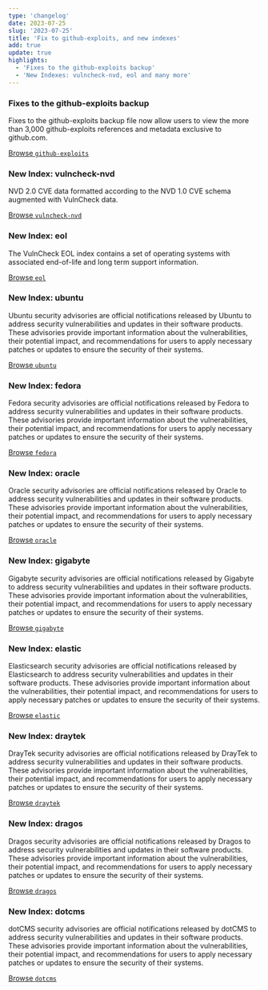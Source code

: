 ```yaml
---
type: 'changelog'
date: 2023-07-25
slug: '2023-07-25'
title: 'Fix to github-exploits, and new indexes'
add: true
update: true
highlights:
  - 'Fixes to the github-exploits backup'
  - 'New Indexes: vulncheck-nvd, eol and many more'
---
```


### Fixes to the github-exploits backup
Fixes to the github-exploits backup file now allow users to view the more than 3,000 github-exploits references and metadata exclusive to github.com.

[Browse `github-exploits`](https://vulncheck.com/api?index=github-exploits)

### New Index: vulncheck-nvd
NVD 2.0 CVE data formatted according to the NVD 1.0 CVE schema augmented with VulnCheck data.

[Browse `vulncheck-nvd`](https://vulncheck.com/api?index=vulncheck-nvd)

### New Index: eol

The VulnCheck EOL index contains a set of operating systems with associated end-of-life and long term support information.

[Browse `eol`](https://vulncheck.com/api?index=eol)

### New Index: ubuntu
Ubuntu security advisories are official notifications released by Ubuntu to address security vulnerabilities and updates in their software products. These advisories provide important information about the vulnerabilities, their potential impact, and recommendations for users to apply necessary patches or updates to ensure the security of their systems.

[Browse `ubuntu`](https://vulncheck.com/api?index=ubuntu)


### New Index: fedora
Fedora security advisories are official notifications released by Fedora to address security vulnerabilities and updates in their software products. These advisories provide important information about the vulnerabilities, their potential impact, and recommendations for users to apply necessary patches or updates to ensure the security of their systems.

[Browse `fedora`](https://vulncheck.com/api?index=fedora)

### New Index: oracle
Oracle security advisories are official notifications released by Oracle to address security vulnerabilities and updates in their software products. These advisories provide important information about the vulnerabilities, their potential impact, and recommendations for users to apply necessary patches or updates to ensure the security of their systems.

[Browse `oracle`](https://vulncheck.com/api?index=oracle)

### New Index: gigabyte

Gigabyte security advisories are official notifications released by Gigabyte to address security vulnerabilities and updates in their software products. These advisories provide important information about the vulnerabilities, their potential impact, and recommendations for users to apply necessary patches or updates to ensure the security of their systems.

[Browse `gigabyte`](https://vulncheck.com/api?index=gigabyte)

### New Index: elastic
Elasticsearch security advisories are official notifications released by Elasticsearch to address security vulnerabilities and updates in their software products. These advisories provide important information about the vulnerabilities, their potential impact, and recommendations for users to apply necessary patches or updates to ensure the security of their systems.

[Browse `elastic`](https://vulncheck.com/api?index=elastic)

### New Index: draytek
DrayTek security advisories are official notifications released by DrayTek to address security vulnerabilities and updates in their software products. These advisories provide important information about the vulnerabilities, their potential impact, and recommendations for users to apply necessary patches or updates to ensure the security of their systems.

[Browse `draytek`](https://vulncheck.com/api?index=draytek)


### New Index: dragos
Dragos security advisories are official notifications released by Dragos to address security vulnerabilities and updates in their software products. These advisories provide important information about the vulnerabilities, their potential impact, and recommendations for users to apply necessary patches or updates to ensure the security of their systems.

[Browse `dragos`](https://vulncheck.com/api?index=dragos)

### New Index: dotcms
dotCMS security advisories are official notifications released by dotCMS to address security vulnerabilities and updates in their software products. These advisories provide important information about the vulnerabilities, their potential impact, and recommendations for users to apply necessary patches or updates to ensure the security of their systems.

[Browse `dotcms`](https://vulncheck.com/api?index=dotcms)
